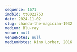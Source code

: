 ```yaml
---
sequence: 1671
imdbId: tt0022753
date: 2024-11-02
slug: chandu-the-magician-1932
medium: Blu-ray
venue: null
venueNotes: null
mediumNotes: Kino Lorber, 2016
---
```


